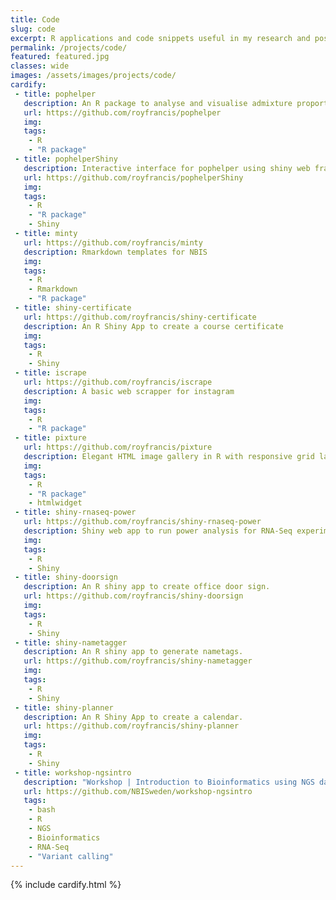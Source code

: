 ```yaml
---
title: Code
slug: code
excerpt: R applications and code snippets useful in my research and possibly for other users as well.
permalink: /projects/code/
featured: featured.jpg
classes: wide
images: /assets/images/projects/code/
cardify:
 - title: pophelper
   description: An R package to analyse and visualise admixture proportions from STRUCTURE, fastSTRUCTURE, TESS, ADMIXTURE etc. 
   url: https://github.com/royfrancis/pophelper
   img:
   tags:
    - R
    - "R package"
 - title: pophelperShiny
   description: Interactive interface for pophelper using shiny web framework. 
   url: https://github.com/royfrancis/pophelperShiny
   img:
   tags:
    - R
    - "R package"
    - Shiny
 - title: minty
   url: https://github.com/royfrancis/minty
   description: Rmarkdown templates for NBIS
   img: 
   tags: 
    - R
    - Rmarkdown
    - "R package"
 - title: shiny-certificate
   url: https://github.com/royfrancis/shiny-certificate
   description: An R Shiny App to create a course certificate
   img: 
   tags:
    - R
    - Shiny
 - title: iscrape
   url: https://github.com/royfrancis/iscrape
   description: A basic web scrapper for instagram
   img:
   tags:
    - R
    - "R package"
 - title: pixture
   url: https://github.com/royfrancis/pixture
   description: Elegant HTML image gallery in R with responsive grid layout and lightbox. 
   img:
   tags:
    - R
    - "R package"
    - htmlwidget
 - title: shiny-rnaseq-power
   url: https://github.com/royfrancis/shiny-rnaseq-power
   description: Shiny web app to run power analysis for RNA-Seq experiments. 
   img:
   tags:
    - R
    - Shiny
 - title: shiny-doorsign
   description: An R shiny app to create office door sign.
   url: https://github.com/royfrancis/shiny-doorsign
   img: 
   tags:
    - R
    - Shiny
 - title: shiny-nametagger
   description: An R shiny app to generate nametags.
   url: https://github.com/royfrancis/shiny-nametagger
   img: 
   tags:
    - R
    - Shiny
 - title: shiny-planner
   description: An R Shiny App to create a calendar.
   url: https://github.com/royfrancis/shiny-planner
   img:
   tags:
    - R
    - Shiny
 - title: workshop-ngsintro
   description: "Workshop | Introduction to Bioinformatics using NGS data"
   url: https://github.com/NBISweden/workshop-ngsintro
   tags:
    - bash
    - R
    - NGS
    - Bioinformatics
    - RNA-Seq
    - "Variant calling"
---
```


{% include cardify.html %}